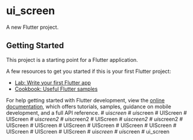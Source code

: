 # ui_screen

A new Flutter project.

## Getting Started

This project is a starting point for a Flutter application.

A few resources to get you started if this is your first Flutter project:

- [Lab: Write your first Flutter app](https://docs.flutter.dev/get-started/codelab)
- [Cookbook: Useful Flutter samples](https://docs.flutter.dev/cookbook)

For help getting started with Flutter development, view the
[online documentation](https://docs.flutter.dev/), which offers tutorials,
samples, guidance on mobile development, and a full API reference.
#   u i _ s c r e e n  
 #   u i _ s c r e e n  
 #   U I S c r e e n  
 #   U I S c r e e n  
 #   u i _ s c r e e n 2  
 #   u i _ s c r e e n 2  
 #   U I S c r e e n  
 #   u i _ s c r e e n 2  
 #   u i _ s c r e e n 2  
 #   U I S c r e e n  
 #   U I S c r e e n  
 #   U I S c r e e n  
 #   U I S c r e e n  
 #   U I S c r e e n  
 #   U I S c r e e n  
 #   U I S c r e e n  
 #   U I S c r e e n  
 #   U I S c r e e n  
 #   u i _ s c r e e n  
 #   u i _ s c r e e n  
 #   u i _ s c r e e n  
 